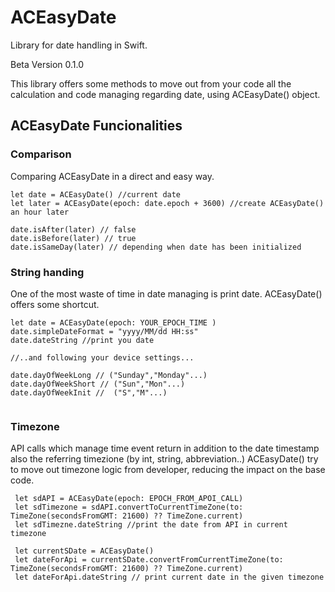 # ACEasyDate
Library for date handling in Swift.

Beta Version 0.1.0

This library offers some methods to move out from your code all the calculation and code managing regarding date, using ACEasyDate() object.

## ACEasyDate Funcionalities
### Comparison

Comparing ACEasyDate in a direct and easy way.

```
let date = ACEasyDate() //current date
let later = ACEasyDate(epoch: date.epoch + 3600) //create ACEasyDate() an hour later

date.isAfter(later) // false
date.isBefore(later) // true
date.isSameDay(later) // depending when date has been initialized

```
### String handing

One of the most waste of time in date managing is print date. ACEasyDate() offers some shortcut.

```
let date = ACEasyDate(epoch: YOUR_EPOCH_TIME ) 
date.simpleDateFormat = "yyyy/MM/dd HH:ss"
date.dateString //print you date

//..and following your device settings...

date.dayOfWeekLong // ("Sunday","Monday"...)
date.dayOfWeekShort // ("Sun","Mon"...)
date.dayOfWeekInit //  ("S","M"...)


```

### Timezone

API calls which manage time event return in addition to the date timestamp also the referring timezione (by int, string, abbreviation..)
ACEasyDate() try to move out timezone logic from developer, reducing the impact on the base code.

```
 let sdAPI = ACEasyDate(epoch: EPOCH_FROM_APOI_CALL)
 let sdTimezone = sdAPI.convertToCurrentTimeZone(to: TimeZone(secondsFromGMT: 21600) ?? TimeZone.current)
 let sdTimezne.dateString //print the date from API in current timezone
 
 let currentSDate = ACEasyDate()
 let dateForApi = currentSDate.convertFromCurrentTimeZone(to: TimeZone(secondsFromGMT: 21600) ?? TimeZone.current)
 let dateForApi.dateString // print current date in the given timezone

```
